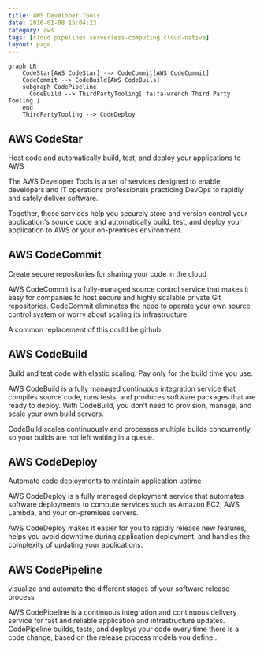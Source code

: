 ```yaml
---
title: AWS Developer Tools
date: 2016-01-08 15:04:23
category: aws
tags: [cloud pipelines serverless-computing cloud-native]
layout: page
---
```


```mermaid
graph LR
    CodeStar[AWS CodeStar] --> CodeCommit[AWS CodeCommit]
    CodeCommit --> CodeBuild[AWS CodeBuils]
    subgraph CodePipeline
      CodeBuild --> ThirdPartyTooling[ fa:fa-wrench Third Party Tooling ]
    end
    ThirdPartyTooling --> CodeDeploy
```

## AWS CodeStar

Host code and automatically build, test, and deploy your applications to AWS

The AWS Developer Tools is a set of services designed to enable developers and IT operations professionals practicing DevOps to rapidly and safely deliver software.

Together, these services help you securely store and version control your application's source code and automatically build, test, and deploy your application to AWS or your on-premises environment.

## AWS CodeCommit

Create secure repositories for sharing your code in the cloud

AWS CodeCommit is a fully-managed source control service that makes it easy for companies to host secure and highly scalable private Git repositories. CodeCommit eliminates the need to operate your own source control system or worry about scaling its infrastructure.

A common replacement of this could be github.

## AWS CodeBuild

Build and test code with elastic scaling. Pay only for the build time you use.

AWS CodeBuild is a fully managed continuous integration service that compiles source code, runs tests, and produces software packages that are ready to deploy. With CodeBuild, you don’t need to provision, manage, and scale your own build servers.

CodeBuild scales continuously and processes multiple builds concurrently, so your builds are not left waiting in a queue.

## AWS CodeDeploy

Automate code deployments to maintain application uptime

AWS CodeDeploy is a fully managed deployment service that automates software deployments to compute services such as Amazon EC2, AWS Lambda, and your on-premises servers.

AWS CodeDeploy makes it easier for you to rapidly release new features, helps you avoid downtime during application deployment, and handles the complexity of updating your applications.

## AWS CodePipeline

visualize and automate the different stages of your software release process

AWS CodePipeline is a continuous integration and continuous delivery service for fast and reliable application and infrastructure updates. CodePipeline builds, tests, and deploys your code every time there is a code change, based on the release process models you define..
